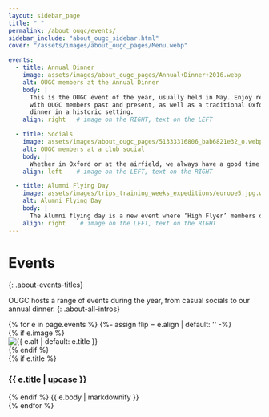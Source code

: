 ```yaml
---
layout: sidebar_page
title: " "
permalink: /about_ougc/events/
sidebar_include: "about_ougc_sidebar.html"
cover: "/assets/images/about_ougc_pages/Menu.webp"

events:
  - title: Annual Dinner
    image: assets/images/about_ougc_pages/Annual+Dinner+2016.webp
    alt: OUGC members at the Annual Dinner
    body: |
      This is the OUGC event of the year, usually held in May. Enjoy re-connecting
      with OUGC members past and present, as well as a traditional Oxford formal
      dinner in a historic setting.
    align: right   # image on the RIGHT, text on the LEFT

  - title: Socials
    image: assets/images/about_ougc_pages/51333316806_bab6821e32_o.webp
    alt: OUGC members at a club social
    body: |
      Whether in Oxford or at the airfield, we always have a good time!
    align: left    # image on the LEFT, text on the RIGHT

  - title: Alumni Flying Day
    image: assets/images/trips_training_weeks_expeditions/europe5.jpg.webp
    alt: Alumni Flying Day
    body: |
      The Alumni flying day is a new event where ‘High Flyer’ members of the ‘1937’ club are invited back to RAF Weston-on-the-Green airfield for a day of flying fun. We hope to run such a day in 2026.
    align: right    # image on the LEFT, text on the RIGHT
---
```


<title>Events - OUGC</title>

# Events
{: .about-events-titles}

OUGC hosts a range of events during the year, from casual socials to our annual dinner.
{: .about-all-intros}

<div class="events-list">
{% for e in page.events %}
  {%- assign flip = e.align | default: '' -%}
  <section class="event-row {% if flip == 'right' %}right{% endif %}">
    {% if e.image %}
      <div class="event-media">
        <img src="{{ e.image | relative_url }}" alt="{{ e.alt | default: e.title }}">
      </div>
    {% endif %}
    <div class="event-copy">
      {% if e.title %}<h3 class="event-title">{{ e.title | upcase }}</h3>{% endif %}
      {{ e.body | markdownify }}
    </div>
  </section>
{% endfor %}
</div>